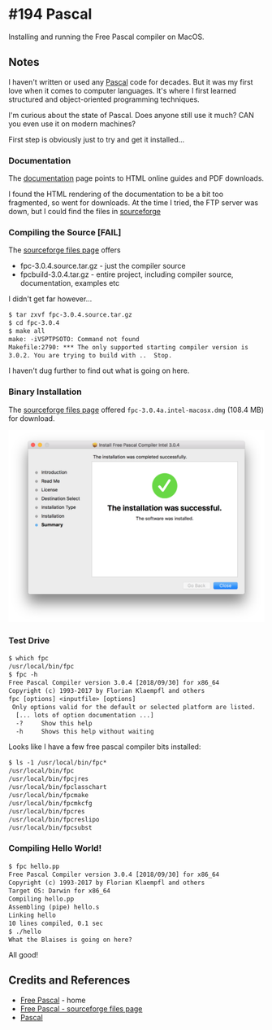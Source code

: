 # #194 Pascal

Installing and running the Free Pascal compiler on MacOS.

## Notes

I haven't written or used any [Pascal](https://en.wikipedia.org/wiki/Pascal_(programming_language)) code for decades.
But it was my first love when it comes to computer languages.
It's where I first learned structured and object-oriented programming techniques.

I'm curious about the state of Pascal. Does anyone still use it much? CAN you even use it on modern machines?

First step is obviously just to try and get it installed...

### Documentation

The [documentation](https://www.freepascal.org/docs.html) page points to HTML online guides and PDF downloads.

I found the HTML rendering of the documentation to be a bit too fragmented, so went for downloads.
At the time I tried, the FTP server was down, but I could find the files in
[sourceforge](https://sourceforge.net/projects/freepascal/files/Documentation/3.0.4/)


### Compiling the Source [FAIL]

The [sourceforge files page](https://sourceforge.net/projects/freepascal/files/Source/3.0.4/) offers

* fpc-3.0.4.source.tar.gz - just the compiler source
* fpcbuild-3.0.4.tar.gz - entire project, including compiler source, documentation, examples etc

I didn't get far however...

```
$ tar zxvf fpc-3.0.4.source.tar.gz
$ cd fpc-3.0.4
$ make all
make: -iVSPTPSOTO: Command not found
Makefile:2790: *** The only supported starting compiler version is 3.0.2. You are trying to build with ..  Stop.
```

I haven't dug further to find out what is going on here.

### Binary Installation

The [sourceforge files page](https://sourceforge.net/projects/freepascal/files/Source/3.0.4/)
offered `fpc-3.0.4a.intel-macosx.dmg` (108.4 MB) for download.

![installed](./assets/installed.png?raw=true)

### Test Drive

```
$ which fpc
/usr/local/bin/fpc
$ fpc -h
Free Pascal Compiler version 3.0.4 [2018/09/30] for x86_64
Copyright (c) 1993-2017 by Florian Klaempfl and others
fpc [options] <inputfile> [options]
 Only options valid for the default or selected platform are listed.
  [... lots of option documentation ...]
  -?     Show this help
  -h     Shows this help without waiting
```

Looks like I have a few free pascal compiler bits installed:

```
$ ls -1 /usr/local/bin/fpc*
/usr/local/bin/fpc
/usr/local/bin/fpcjres
/usr/local/bin/fpclasschart
/usr/local/bin/fpcmake
/usr/local/bin/fpcmkcfg
/usr/local/bin/fpcres
/usr/local/bin/fpcreslipo
/usr/local/bin/fpcsubst
```

### Compiling Hello World!

```
$ fpc hello.pp
Free Pascal Compiler version 3.0.4 [2018/09/30] for x86_64
Copyright (c) 1993-2017 by Florian Klaempfl and others
Target OS: Darwin for x86_64
Compiling hello.pp
Assembling (pipe) hello.s
Linking hello
10 lines compiled, 0.1 sec
$ ./hello
What the Blaises is going on here?
```

All good!

## Credits and References

* [Free Pascal](https://www.freepascal.org/) - home
* [Free Pascal - sourceforge files page](https://sourceforge.net/projects/freepascal/files/Source/3.0.4/)
* [Pascal](https://en.wikipedia.org/wiki/Pascal_(programming_language))
